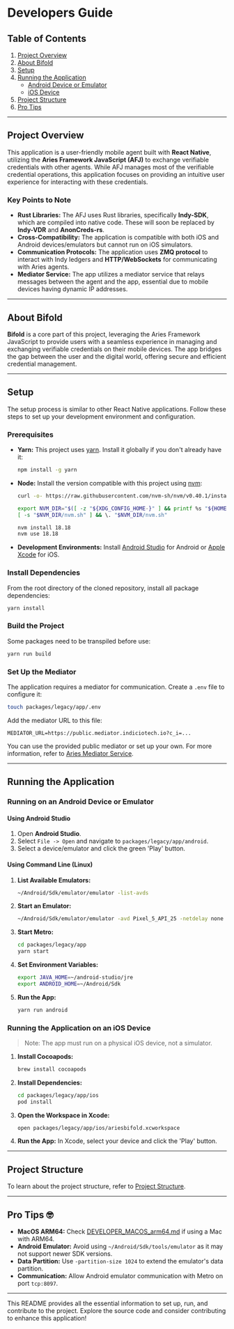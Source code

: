 # Developers Guide

## Table of Contents
1. [Project Overview](#project-overview)
2. [About Bifold](#about-bifold)
3. [Setup](#setup)
4. [Running the Application](#running-the-application)
   - [Android Device or Emulator](#running-on-an-android-device-or-emulator)
   - [iOS Device](#running-the-application-on-an-ios-device)
5. [Project Structure](#project-structure)
6. [Pro Tips](#pro-tips)

---

## Project Overview

This application is a user-friendly mobile agent built with **React Native**, utilizing the **Aries Framework JavaScript (AFJ)** to exchange verifiable credentials with other agents. While AFJ manages most of the verifiable credential operations, this application focuses on providing an intuitive user experience for interacting with these credentials.

### Key Points to Note
- **Rust Libraries:** The AFJ uses Rust libraries, specifically **Indy-SDK**, which are compiled into native code. These will soon be replaced by **Indy-VDR** and **AnonCreds-rs**.
- **Cross-Compatibility:** The application is compatible with both iOS and Android devices/emulators but cannot run on iOS simulators.
- **Communication Protocols:** The application uses **ZMQ protocol** to interact with Indy ledgers and **HTTP/WebSockets** for communicating with Aries agents.
- **Mediator Service:** The app utilizes a mediator service that relays messages between the agent and the app, essential due to mobile devices having dynamic IP addresses.

---

## About Bifold

**Bifold** is a core part of this project, leveraging the Aries Framework JavaScript to provide users with a seamless experience in managing and exchanging verifiable credentials on their mobile devices. The app bridges the gap between the user and the digital world, offering secure and efficient credential management.

---

## Setup

The setup process is similar to other React Native applications. Follow these steps to set up your development environment and configuration.

### Prerequisites

- **Yarn:** This project uses [yarn](https://yarnpkg.com). Install it globally if you don't already have it:

    ```sh
    npm install -g yarn
    ```

- **Node:** Install the version compatible with this project using [nvm](https://github.com/nvm-sh/nvm):

    ```sh
    curl -o- https://raw.githubusercontent.com/nvm-sh/nvm/v0.40.1/install.sh | bash

    export NVM_DIR="$([ -z "${XDG_CONFIG_HOME-}" ] && printf %s "${HOME}/.nvm" || printf %s "${XDG_CONFIG_HOME}/nvm")"
    [ -s "$NVM_DIR/nvm.sh" ] && \. "$NVM_DIR/nvm.sh"

    nvm install 18.18
    nvm use 18.18
    ```

- **Development Environments:** Install [Android Studio](https://developer.android.com/studio) for Android or [Apple Xcode](https://developer.apple.com/xcode/) for iOS.

### Install Dependencies

From the root directory of the cloned repository, install all package dependencies:

```sh
yarn install
```

### Build the Project

Some packages need to be transpiled before use:

```sh
yarn run build
```

### Set Up the Mediator

The application requires a mediator for communication. Create a `.env` file to configure it:

```sh
touch packages/legacy/app/.env
```

Add the mediator URL to this file:

```text
MEDIATOR_URL=https://public.mediator.indiciotech.io?c_i=...
```

You can use the provided public mediator or set up your own. For more information, refer to [Aries Mediator Service](https://github.com/hyperledger/aries-mediator-service).

---

## Running the Application

### Running on an Android Device or Emulator

#### Using Android Studio
1. Open **Android Studio**.
2. Select `File -> Open` and navigate to `packages/legacy/app/android`.
3. Select a device/emulator and click the green 'Play' button.

#### Using Command Line (Linux)
1. **List Available Emulators:**

    ```sh
    ~/Android/Sdk/emulator/emulator -list-avds
    ```

2. **Start an Emulator:**

    ```sh
    ~/Android/Sdk/emulator/emulator -avd Pixel_5_API_25 -netdelay none -netspeed full
    ```

3. **Start Metro:**

    ```sh
    cd packages/legacy/app
    yarn start
    ```

4. **Set Environment Variables:**

    ```sh
    export JAVA_HOME=~/android-studio/jre
    export ANDROID_HOME=~/Android/Sdk
    ```

5. **Run the App:**

    ```sh
    yarn run android
    ```

### Running the Application on an iOS Device

> Note: The app must run on a physical iOS device, not a simulator.

1. **Install Cocoapods:**

    ```sh
    brew install cocoapods
    ```

2. **Install Dependencies:**

    ```sh
    cd packages/legacy/app/ios
    pod install
    ```

3. **Open the Workspace in Xcode:**

    ```sh
    open packages/legacy/app/ios/ariesbifold.xcworkspace
    ```

4. **Run the App:** In Xcode, select your device and click the 'Play' button.

---

## Project Structure

To learn about the project structure, refer to [Project Structure](./project-structure.md).

---

## Pro Tips 🤓

- **MacOS ARM64:** Check [DEVELOPER_MACOS_arm64.md](./DEVELOPER_MACOS_arm64.md) if using a Mac with ARM64.
- **Android Emulator:** Avoid using `~/Android/Sdk/tools/emulator` as it may not support newer SDK versions.
- **Data Partition:** Use `-partition-size 1024` to extend the emulator's data partition.
- **Communication:** Allow Android emulator communication with Metro on port `tcp:8097`.

---

This README provides all the essential information to set up, run, and contribute to the project. Explore the source code and consider contributing to enhance this application!
